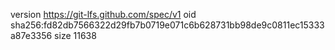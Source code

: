version https://git-lfs.github.com/spec/v1
oid sha256:fd82db7566322d29fb7b0719e071c6b628731bb98de9c0811ec15333a87e3356
size 11638
